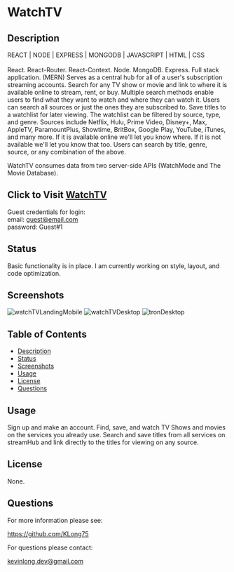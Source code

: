 # WatchTV

## Description
REACT | NODE | EXPRESS | MONGODB | JAVASCRIPT | HTML | CSS 
<br></br>
React. React-Router. React-Context. Node. MongoDB. Express. Full stack application. (MERN) Serves as a central hub for all of a user's subscription streaming accounts. Search for any TV show or movie and link to where it is available online to stream, rent, or buy. Multiple search methods enable users to find what they want to watch and where they can watch it. Users can search all sources or just the ones they are subscribed to. Save titles to a watchlist for later viewing. The watchlist can be filtered by source, type, and genre. Sources include Netflix, Hulu, Prime Video, Disney+, Max, AppleTV, ParamountPlus, Showtime, BritBox, Google Play, YouTube, iTunes, and many more. If it is available online we'll let you know where. If it is not available we'll let you know that too. Users can search by title, genre, source, or any combination of the above.

WatchTV consumes data from two server-side APIs (WatchMode and The Movie Database).

## Click to Visit <a href='https://streamhub-e4fc2af8fdfc.herokuapp.com/'>WatchTV</a>
Guest credentials for login: 
<br/>
email: guest@email.com 
<br/>
password: Guest#1

## Status
Basic functionality is in place. I am currently working on style, layout, and code optimization.

## Screenshots
![watchTVLandingMobile](https://github.com/KLong75/stream-hub/assets/98487770/c0b85f7f-1397-4a09-bcde-490ac4bae0dd)
![watchTVDesktop](https://github.com/KLong75/stream-hub/assets/98487770/93ba060b-762a-4080-b2c4-1bf88e360bd3)
![tronDesktop](https://github.com/KLong75/stream-hub/assets/98487770/f3439a67-7ee9-49b8-b295-2c4533bdb44d)

## Table of Contents
- [Description](#description)
- [Status](#status)
- [Screenshots](#screenshots)
- [Usage](#usage)
- [License](#license)
- [Questions](#questions)

## Usage
Sign up and make an account. Find, save, and watch TV Shows and movies on the services you already use. Search and save titles from all services on streamHub and link directly to the titles for viewing on any source.

## License
None.

## Questions
For more information please see:

<https://github.com/KLong75>

For questions please contact:

[kevinlong.dev@gmail.com](mailto:kevinlong.dev@gmail.com)
